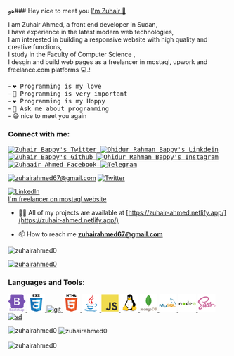 هو### Hey nice to meet you <a href="https://zuhair-ahmed.netlify.app/"> I'm Zuhair 👋</a>

<p>
	I am Zuhair Ahmed, a front end developer in Sudan, <br> I have experience in the latest modern web technologies, <br> I am interested in building a responsive website with high quality and creative functions, <br>  I study in the Faculty of Computer Science , <br> I desgin and build web pages as a freelancer in mostaql, upwork and freelance.com platforms 💻.!
	
</p>

<p>
	- <samp>❤️ Programming is my love </samp> <br>
	- <samp>👯 Programming is very important </samp> <br>
	- <samp>❤️ Programming is my Hoppy </samp> <br>
	- <samp>💬 Ask me about programming</samp> <br>
	- <span>😄  nice to meet you again</span>
</P>
<p align="left">
	<h3 align="left">Connect with me:</h3>
<samp>
	
  <a href="https://twitter.com/Zuhair_Ahmed0">
	<img  alt="Zuhair Bappy's Twitter" width="32px" src="https://cdn.jsdelivr.net/npm/simple-icons@v6/icons/twitter.svg" />
  </a>
  <a href="https://www.linkedin.com/in/zuhair-ahmed-8736b0227/">
	<img  alt="Ohidur Rahman Bappy's Linkdein" width="32px" src="https://cdn.jsdelivr.net/npm/simple-icons@v6/icons/linkedin.svg" />
  </a>
  <a href="https://github.com/ZuhairAhmed0">
	<img  alt="Zuhair Bappy's Github" width="32px" src="https://cdn.jsdelivr.net/npm/simple-icons@v6/icons/github.svg" />
</a>
  <a href="https://wa.me/997313128">
	 <img  alt="Ohidur Rahman Bappy's Instagram" width="32px" src="https://cdn.jsdelivr.net/npm/simple-icons@v6/icons/whatsapp.svg" />
  </a>
  <a href="https://www.facebook.com/Zuhair.dev">
	<img  alt="Zuhaair Ahmed Facebook" width="32px" src="https://cdn.jsdelivr.net/npm/simple-icons@v6/icons/facebook.svg" />
  </a>
  <a href="https://t.me/ZUH67"> 
	<img width="32px" src="https://cdn.jsdelivr.net/npm/simple-icons@v6/icons/telegram.svg"  alt="Telegram"></img> 
</a>
</samp>
<br>
</p>

<p align="left">
<a href="mailto:zuhairahmed67@gmail.com,..."><img src="http://img.shields.io/badge/zuhairahmed67@gmail.com-_?label=Send%20Mail&style=social&logo=gmail" alt="zuhairahmed67@gmail.com"></a>
<a href="https://twitter.com/Zuhair__Ahmed"><img src="https://img.shields.io/twitter/follow/Zuhair_Ahmed0" alt="Twitter"></a>

<a href="https://www.linkedin.com/in/zuhair-ahmed-8736b0227"><img src="https://img.shields.io/badge/-122-_?label=LinkedIn&style=social&logo=linkedin" alt="LinkedIn"></a>
	<br>
	<a href="https://mostaql.com/u/Zuhair_67">
	 I'm freelancer on mostaql website
  </a>
</p>

- 👨‍💻 All of my projects are available at [https://zuhair-ahmed.netlify.app/](https://zuhair-ahmed.netlify.app/)

- 📫 How to reach me **zuhairahmed67@gmail.com**

<p align="left"> <img src="https://komarev.com/ghpvc/?username=zuhairahmed0&label=Profile%20views&color=0e75b6&style=flat" alt="zuhairahmed0" /> </p>

<p align="left"> <a href="https://github.com/ryo-ma/github-profile-trophy"><img src="https://github-profile-trophy.vercel.app/?username=zuhairahmed0" alt="zuhairahmed0" /></a> </p>


<h3 align="left">Languages and Tools:</h3>
<p align="left"> <a href="https://getbootstrap.com" target="_blank" rel="noreferrer"> <img src="https://raw.githubusercontent.com/devicons/devicon/master/icons/bootstrap/bootstrap-plain-wordmark.svg" alt="bootstrap" width="40" height="40"/> </a> <a href="https://www.w3schools.com/css/" target="_blank" rel="noreferrer"> <img src="https://raw.githubusercontent.com/devicons/devicon/master/icons/css3/css3-original-wordmark.svg" alt="css3" width="40" height="40"/> </a> <a href="https://git-scm.com/" target="_blank" rel="noreferrer"> <img src="https://www.vectorlogo.zone/logos/git-scm/git-scm-icon.svg" alt="git" width="40" height="40"/> </a> <a href="https://www.w3.org/html/" target="_blank" rel="noreferrer"> <img src="https://raw.githubusercontent.com/devicons/devicon/master/icons/html5/html5-original-wordmark.svg" alt="html5" width="40" height="40"/> </a> <a href="https://www.java.com" target="_blank" rel="noreferrer"> <img src="https://raw.githubusercontent.com/devicons/devicon/master/icons/java/java-original.svg" alt="java" width="40" height="40"/> </a> <a href="https://developer.mozilla.org/en-US/docs/Web/JavaScript" target="_blank" rel="noreferrer"> <img src="https://raw.githubusercontent.com/devicons/devicon/master/icons/javascript/javascript-original.svg" alt="javascript" width="40" height="40"/> </a> <a href="https://www.linux.org/" target="_blank" rel="noreferrer"> <img src="https://raw.githubusercontent.com/devicons/devicon/master/icons/linux/linux-original.svg" alt="linux" width="40" height="40"/> </a> <a href="https://www.mongodb.com/" target="_blank" rel="noreferrer"> <img src="https://raw.githubusercontent.com/devicons/devicon/master/icons/mongodb/mongodb-original-wordmark.svg" alt="mongodb" width="40" height="40"/> </a> <a href="https://www.mysql.com/" target="_blank" rel="noreferrer"> <img src="https://raw.githubusercontent.com/devicons/devicon/master/icons/mysql/mysql-original-wordmark.svg" alt="mysql" width="40" height="40"/> </a> <a href="https://nodejs.org" target="_blank" rel="noreferrer"> <img src="https://raw.githubusercontent.com/devicons/devicon/master/icons/nodejs/nodejs-original-wordmark.svg" alt="nodejs" width="40" height="40"/> </a> <a href="https://sass-lang.com" target="_blank" rel="noreferrer"> <img src="https://raw.githubusercontent.com/devicons/devicon/master/icons/sass/sass-original.svg" alt="sass" width="40" height="40"/> </a> <a href="https://www.adobe.com/products/xd.html" target="_blank" rel="noreferrer"> <img src="https://cdn.worldvectorlogo.com/logos/adobe-xd.svg" alt="xd" width="40" height="40"/> </a> </p>

<p><img align="left" src="https://github-readme-stats.vercel.app/api/top-langs?username=zuhairahmed0&show_icons=true&locale=en&layout=compact" alt="zuhairahmed0" /></p>

<p>&nbsp;<img align="center" src="https://github-readme-stats.vercel.app/api?username=zuhairahmed0&show_icons=true&locale=en" alt="zuhairahmed0" /></p>

<p><img align="center" src="https://github-readme-streak-stats.herokuapp.com/?user=zuhairahmed0&" alt="zuhairahmed0" /></p>


	
<!--
**ZuhairAhmed0/ZuhairAhmed0** is a ✨ _special_ ✨ repository because its `README.md` (this file) appears on your GitHub profile.

Here are some ideas to get you started:

- 🔭 I’m currently working on ...
- 🌱 I’m currently learning ...
- 👯 I’m looking to collaborate on ...
- 🤔 I’m looking for help with ...
- 💬 Ask me about ...
- 📫 How to reach me: ...
- 😄 Pronouns: ...
- ⚡ Fun fact: ...
-->
